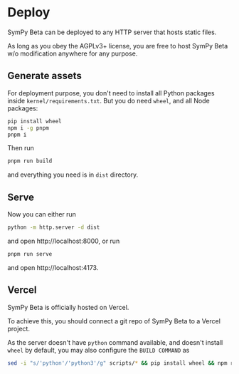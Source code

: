 # Deploy
SymPy Beta can be deployed to any HTTP server that hosts static files.

As long as you obey the AGPLv3+ license, you are free to host SymPy Beta w/o modification anywhere for any purpose.
## Generate assets
For deployment purpose, you don't need to install all Python packages inside `kernel/requirements.txt`. But you do need `wheel`, and all Node packages:
```sh
pip install wheel
npm i -g pnpm
pnpm i
```
Then run
```sh
pnpm run build
```
and everything you need is in `dist` directory.
## Serve
Now you can either run
```sh
python -m http.server -d dist
```
and open http://localhost:8000, or run
```sh
pnpm run serve
```
and open http://localhost:4173.
## Vercel
SymPy Beta is officially hosted on Vercel.

To achieve this, you should connect a git repo of SymPy Beta to a Vercel project.

As the server doesn't have `python` command available, and doesn't install `wheel` by default, you may also configure the `BUILD COMMAND` as
```sh
sed -i "s/'python'/'python3'/g" scripts/* && pip install wheel && npm run build
```
